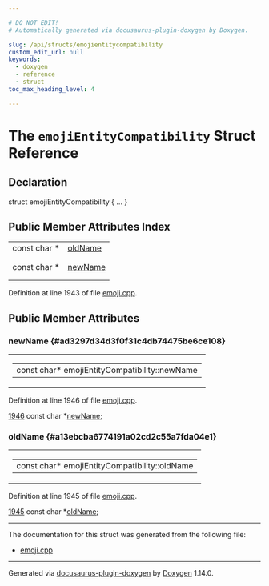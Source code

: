 ```yaml
---

# DO NOT EDIT!
# Automatically generated via docusaurus-plugin-doxygen by Doxygen.

slug: /api/structs/emojientitycompatibility
custom_edit_url: null
keywords:
  - doxygen
  - reference
  - struct
toc_max_heading_level: 4

---
```


<div class="doxyPage">

# The `emojiEntityCompatibility` Struct Reference



## Declaration

<div class="doxyDeclaration">
struct emojiEntityCompatibility { ... }
</div>

## Public Member Attributes Index

<table class="doxyMembersIndex">

<tr class="doxyMemberIndexItem">
<td class="doxyMemberIndexItemType" align="left" valign="top">const char *</td>
<td class="doxyMemberIndexItemName" align="left" valign="top"><a href="#a13ebcba6774191a02cd2c55a7fda04e1">oldName</a></td>
</tr>
<tr class="doxyMemberIndexDescription">
<td class="doxyMemberIndexDescriptionLeft"></td>
<td class="doxyMemberIndexDescriptionRight">
</td>
</tr>
<tr class="doxyMemberIndexSeparator">
<td class="doxyMemberIndexSeparator" colspan="2"></td>
</tr>

<tr class="doxyMemberIndexItem">
<td class="doxyMemberIndexItemType" align="left" valign="top">const char *</td>
<td class="doxyMemberIndexItemName" align="left" valign="top"><a href="#ad3297d34d3f0f31c4db74475be6ce108">newName</a></td>
</tr>
<tr class="doxyMemberIndexDescription">
<td class="doxyMemberIndexDescriptionLeft"></td>
<td class="doxyMemberIndexDescriptionRight">
</td>
</tr>
<tr class="doxyMemberIndexSeparator">
<td class="doxyMemberIndexSeparator" colspan="2"></td>
</tr>

</table>


<p>Definition at line 1943 of file <a href="/web-doxygen/docs/api/files/src/emoji-cpp">emoji.cpp</a>.</p>


<div class="doxySectionDef">

## Public Member Attributes

### newName {#ad3297d34d3f0f31c4db74475be6ce108}

<div class="doxyMemberItem">
<div class="doxyMemberProto">
<table class="doxyMemberLabels">
<tr class="doxyMemberLabels">
<td class="doxyMemberLabelsLeft">
<table class="doxyMemberName">
<tr>
<td class="doxyMemberName">const char* emojiEntityCompatibility::newName</td>
</tr>
</table>
</td>
</tr>
</table>
</div>
<div class="doxyMemberDoc">



<p>Definition at line 1946 of file <a href="/web-doxygen/docs/api/files/src/emoji-cpp">emoji.cpp</a>.</p>


<div class="doxyProgramListing">

<div class="doxyCodeLine"><span class="doxyLineNumber"><a href="#ad3297d34d3f0f31c4db74475be6ce108">1946</a></span><span class="doxyLineContent"><span class="doxyHighlight">  </span><span class="doxyHighlightKeyword">const</span><span class="doxyHighlight"> </span><span class="doxyHighlightKeywordType">char</span><span class="doxyHighlight"> *<a href="#ad3297d34d3f0f31c4db74475be6ce108">newName</a>;</span></span></div>

</div>

</div>
</div>

### oldName {#a13ebcba6774191a02cd2c55a7fda04e1}

<div class="doxyMemberItem">
<div class="doxyMemberProto">
<table class="doxyMemberLabels">
<tr class="doxyMemberLabels">
<td class="doxyMemberLabelsLeft">
<table class="doxyMemberName">
<tr>
<td class="doxyMemberName">const char* emojiEntityCompatibility::oldName</td>
</tr>
</table>
</td>
</tr>
</table>
</div>
<div class="doxyMemberDoc">



<p>Definition at line 1945 of file <a href="/web-doxygen/docs/api/files/src/emoji-cpp">emoji.cpp</a>.</p>


<div class="doxyProgramListing">

<div class="doxyCodeLine"><span class="doxyLineNumber"><a href="#a13ebcba6774191a02cd2c55a7fda04e1">1945</a></span><span class="doxyLineContent"><span class="doxyHighlight">  </span><span class="doxyHighlightKeyword">const</span><span class="doxyHighlight"> </span><span class="doxyHighlightKeywordType">char</span><span class="doxyHighlight"> *<a href="#a13ebcba6774191a02cd2c55a7fda04e1">oldName</a>;</span></span></div>

</div>

</div>
</div>

</div>

<hr/>

The documentation for this struct was generated from the following file:

<ul>
<li><a href="/web-doxygen/docs/api/files/src/emoji-cpp">emoji.cpp</a></li>
</ul>

<hr/>

<p class="doxyGeneratedBy">Generated via <a href="https://github.com/xpack/docusaurus-plugin-doxygen">docusaurus-plugin-doxygen</a> by <a href="https://www.doxygen.nl">Doxygen</a> 1.14.0.</p>

</div>
